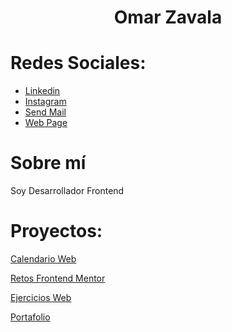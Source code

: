 <h1 align="center"> Omar Zavala </h1>

# Redes Sociales:

<ul>
    <li><a href="https://www.linkedin.com/in/omar-zavala-ugarte/">Linkedin</a></li>
    <li><a href="https://www.instagram.com/omar.zavala0/">Instagram</a></li>
    <li><a href="mailto:influencia.x.94@gmail.com">Send Mail</a></li>
    <li><a href="https://omar-zavala.xyz/">Web Page</a></li>
</ul>

# Sobre mí

Soy Desarrollador Frontend

# Proyectos:

[Calendario Web](https://mangostar1.github.io/Calendar/)

[Retos Frontend Mentor](https://mangostar1.github.io/Frontend_mentor/index.html)

[Ejercicios Web](https://ejercicios-web.netlify.app/)

[Portafolio](https://omar-zavala.xyz/)